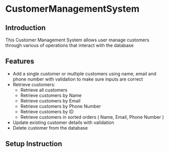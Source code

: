 # CustomerManagementSystem

## Introduction
This Customer Management System allows user manage customers through various of operations that interact with the database

## Features
- Add a single customer or multiple customers using name, email and phone number with validation to make sure inputs are correct
- Retrieve customers:
    - Retrieve all customers
    - Retrieve customers by Name
    - Retrieve customers by Email
    - Retrieve customers by Phone Number
    - Retrieve customers by ID
    - Retrieve customers in sorted orders ( Name, Email, Phone Number )
- Update existing customer details with validation
- Delete customer from the database

## Setup Instruction
